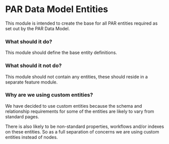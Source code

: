 # PAR Data Model Entities
This module is intended to create the base for all PAR entities required as set out by the PAR Data Model.

### What should it do?
This module should define the base entity definitions.

### What should it not do?
This module should not contain any entities, these should reside in a separate feature module.

### Why are we using custom entities?
We have decided to use custom entities because the schema and relationship requirements for some of the entities are likely to vary from standard pages.

There is also likely to be non-standard properties, workflows and/or indexes on these entities. So as a full separation of concerns we are using custom entities instead of nodes.